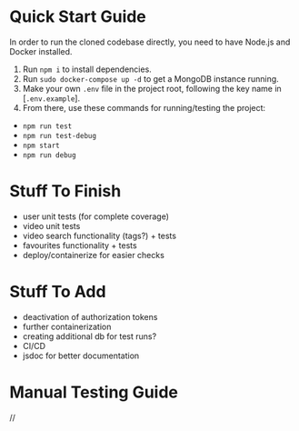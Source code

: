 # Quick Start Guide
In order to run the cloned codebase directly, you need to have Node.js and Docker installed.

1. Run `npm i` to install dependencies.
2. Run `sudo docker-compose up -d` to get a MongoDB instance running.
3. Make your own `.env` file in the project root, following the key name in [`.env.example`].
4. From there, use these commands for running/testing the project:
  - `npm run test`
  - `npm run test-debug`
  - `npm start`
  - `npm run debug`

# Stuff To Finish
 - user unit tests (for complete coverage)
 - video unit tests
 - video search functionality (tags?) + tests
 - favourites functionality + tests
 - deploy/containerize for easier checks
 
# Stuff To Add
 - deactivation of authorization tokens
 - further containerization
 - creating additional db for test runs?
 - CI/CD
 - jsdoc for better documentation

# Manual Testing Guide
 //